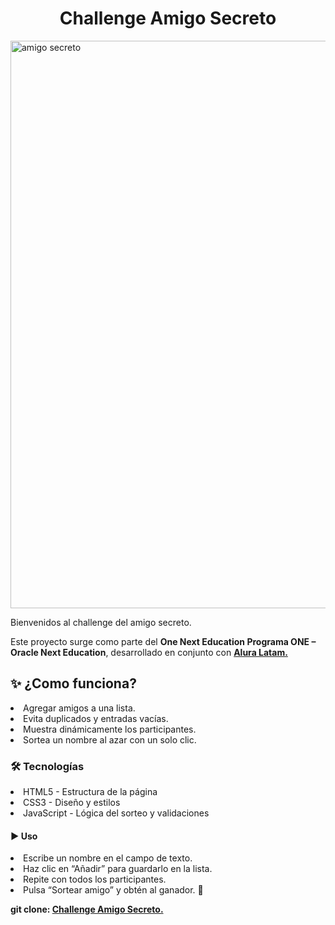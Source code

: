 <h1 align="center"> Challenge Amigo Secreto</h1>

<img width="1898" height="908" alt="amigo secreto" src="https://github.com/user-attachments/assets/e88e7fd3-e91d-488f-a6b8-2133d5e40bbc" />

<p>Bienvenidos al challenge del amigo secreto.
  
Este proyecto surge como parte del <b>One Next Education Programa ONE – Oracle Next Education</b>, desarrollado en conjunto con <b><a href="https://www.aluracursos.com/">Alura Latam.</a></b>

<h2>✨ ¿Como funciona?</h2>

<li>Agregar amigos a una lista.</li>
<li>Evita duplicados y entradas vacías.</li>
<li>Muestra dinámicamente los participantes.</li>
<li>Sortea un nombre al azar con un solo clic.</li>

<h3>🛠️ Tecnologías</h3>

<li>HTML5 - Estructura de la página</li>
<li>CSS3 - Diseño y estilos</li>
<li>JavaScript - Lógica del sorteo y validaciones</li>

<h4>▶️ Uso</h4>

<li>Escribe un nombre en el campo de texto.</li>
<li>Haz clic en “Añadir” para guardarlo en la lista.</li>
<li>Repite con todos los participantes.</li>
<li>Pulsa “Sortear amigo” y obtén al ganador. 🎉</li>

<b>git clone: <a href="https://github.com/lramireztorres18-coder/Challenge-Amigo-Secreto-.git"> Challenge Amigo Secreto.</a></b>
